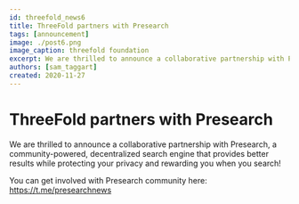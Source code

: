 ```yaml
---
id: threefold_news6
title: ThreeFold partners with Presearch
tags: [announcement]
image: ./post6.png
image_caption: threefold foundation
excerpt: We are thrilled to announce a collaborative partnership with Presearch.
authors: [sam_taggart]
created: 2020-11-27
---
```



# ThreeFold partners with Presearch

We are thrilled to announce a collaborative partnership with Presearch, a community-powered, decentralized search engine that provides better results while protecting your privacy and rewarding you when you search!

You can get involved with Presearch community here: https://t.me/presearchnews